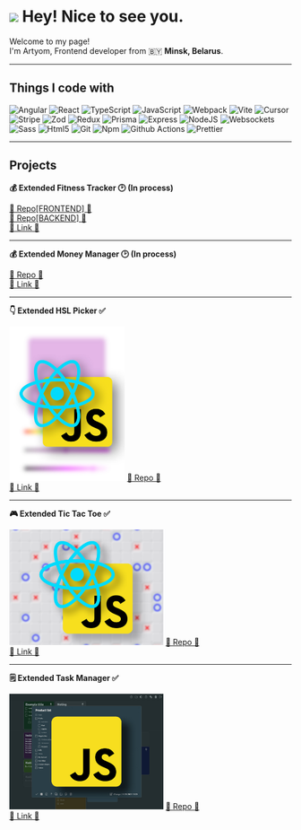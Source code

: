 <h1><img src="https://emojis.slackmojis.com/emojis/images/1531849430/4246/blob-sunglasses.gif?1531849430" width="30"/> Hey! Nice to see you.</h1>
<p>Welcome to my page! </br> I'm Artyom, Frontend developer from 🇧🇾 <b>Minsk, Belarus</b>. </p>
<hr />
<h2>Things I code with</h2>

<p>
  <img alt="Angular" src="https://img.shields.io/badge/angular-DD0031?style=for-the-badge&logo=angular&logoColor=white" />
  <img alt="React" src="https://img.shields.io/badge/react-45b8d8?style=for-the-badge&logo=react&logoColor=white" />
  <img alt="TypeScript" src="https://img.shields.io/badge/typescript-007ACC?style=for-the-badge&logo=typescript&logoColor=white" />
  <img alt="JavaScript" src="https://img.shields.io/badge/javascript-black?style=for-the-badge&logo=javascript" />
  <img alt="Webpack" src="https://img.shields.io/badge/webpack-8DD6F9?style=for-the-badge&logo=webpack&logoColor=white" />
  <img alt="Vite" src="https://img.shields.io/badge/vite-000000?style=for-the-badge&logo=vite&logoColor=yellow" />
  <img alt="Cursor" src="https://img.shields.io/badge/cursor-000000?style=for-the-badge&logo=cursor&logoColor=white" />
  <img alt="Stripe" src="https://img.shields.io/badge/stripe-6059f7?style=for-the-badge&logo=stripe&logoColor=white" />
  <img alt="Zod" src="https://img.shields.io/badge/zod-17191a?style=for-the-badge&logo=zod" />
  <img alt="Redux" src="https://img.shields.io/badge/redux-7248b6?style=for-the-badge&logo=Redux" />
  <img alt="Prisma" src="https://img.shields.io/badge/prisma-02344c?style=for-the-badge&logo=prisma" />
  <img alt="Express" src="https://img.shields.io/badge/Express.js-000000?style=for-the-badge&logo=express&logoColor=fff" />
  <img alt="NodeJS" src="https://img.shields.io/badge/node.js-43853d?style=for-the-badge&logo=node.js&logoColor=FFCA21" />
  <img alt="Websockets" src="https://img.shields.io/badge/websockets-3c750b?style=for-the-badge" />
  <img alt="Sass" src="https://img.shields.io/badge/sass-CC6699?style=for-the-badge&logo=sass&logoColor=white" />
  <img alt="Html5" src="https://img.shields.io/badge/html5-E34F26?style=for-the-badge&logo=html5&logoColor=white" />
  <img alt="Git" src="https://img.shields.io/badge/git-F05032?style=for-the-badge&logo=html5&logoColor=white" />
  <img alt="Npm" src="https://img.shields.io/badge/npm-CB3837?style=for-the-badge&logo=npm&logoColor=white" />
  <img alt="Github Actions" src="https://img.shields.io/badge/github%20actions-2088FF?style=for-the-badge&logo=github-actions&logoColor=white" />
  <img alt="Prettier" src="https://img.shields.io/badge/prettier-F7B93E?style=for-the-badge&logo=prettier&logoColor=white" />
</p>
<hr />

<h2>Projects</h2>

<p><b>💰 Extended Fitness Tracker 🕑 (In process)</b></p>
<a target="_blank" href="https://github.com/BringYouUp/fitness-tracker-frontent">📝 Repo[FRONTEND] 📝</a>
<br />
<a target="_blank" href="https://github.com/BringYouUp/fitness-tracker-backend">📝 Repo[BACKEND] 📝</a>
<br />
<a target="_blank" href="https://extended-fitness-tracker-ng.web.app/?tab=home">🔗 Link 🔗</a>
<hr />

<p><b>💰 Extended Money Manager 🕑 (In process)</b></p>
<a target="_blank" href="https://github.com/BringYouUp/extended-money-manager">📝 Repo 📝</a>
<br />
<a target="_blank" href="https://extended-money-manager.web.app">🔗 Link 🔗</a>
<hr />

<p><b>👇 Extended HSL Picker ✅</b></p>
<img style="height: 275px" src="https://raw.githubusercontent.com/BringYouUp/BringYouUp/main/assets/ehp/0.jpg" />
<a target="_blank" href="https://github.com/BringYouUp/extendedHslPicker">📝 Repo 📝</a>
<br />
<a target="_blank" href="https://extended-hsl-picker.web.app/?hue=0&&saturation=100&&lightness=50&&defaultFormatToCopy=rgb">🔗 Link 🔗</a>
<hr />

<p><b>🎮 Extended Tic Tac Toe ✅</b></p>
<img style="width: 275px" src="https://raw.githubusercontent.com/BringYouUp/BringYouUp/main/assets/ettt/0.png" />
<a target="_blank" href="https://github.com/BringYouUp/extendedTicTacToe">📝 Repo 📝</a>
<br />
<a target="_blank" href="https://extended-tic-tac-toe.web.app/">🔗 Link 🔗</a>
<hr />

<p><b>🗒 Extended Task Manager ✅</b></p>
<img style="width: 275px" src="https://raw.githubusercontent.com/BringYouUp/BringYouUp/main/assets/etm/0.jpg" />  
<a target="_blank" href="https://github.com/BringYouUp/taskManager">📝 Repo 📝</a>
<br />
<a target="_blank" href="https://task-manager-vanilla-js.web.app/">🔗 Link 🔗</a>
